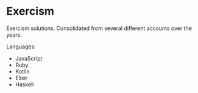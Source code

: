 # Exercism
Exercism solutions. Consolidated from several different accounts over the years.

Languages:
- JavaScript
- Ruby
- Kotlin
- Elixir
- Haskell
